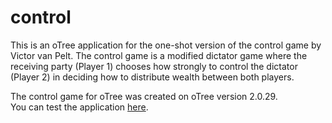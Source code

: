 # control

This is an oTree application for the one-shot version of the control game by Victor van Pelt.
The control game is a modified dictator game where the receiving party (Player 1) chooses how strongly to control the dictator (Player 2) in deciding how to distribute wealth between both players.

The control game for oTree was created on oTree version 2.0.29.  
You can test the application [here](https://otree-testserver.herokuapp.com/demo/accounting_test/).